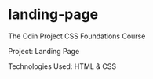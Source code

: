 # landing-page

The Odin Project CSS Foundations Course

Project: Landing Page

Technologies Used: HTML & CSS
